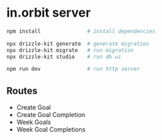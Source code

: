 # in.orbit server

```sh
npm install               # install dependencies

npx drizzle-kit generate  # generate migration
npx drizzle-kit migrate   # run migration
npx drizzle-kit studio    # run db ui

npm run dev               # run http server
``` 

## Routes
- Create Goal
- Create Goal Completion
- Week Goals
- Week Goal Completions
